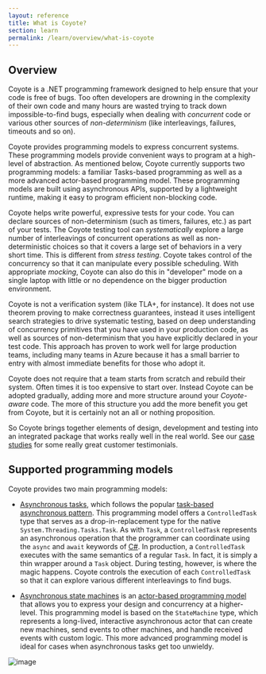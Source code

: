 ```yaml
---
layout: reference
title: What is Coyote?
section: learn
permalink: /learn/overview/what-is-coyote
---
```


## Overview

Coyote is a .NET programming framework designed to help ensure that your code is free of bugs. Too often developers are drowning in the complexity of their own code and many hours are wasted trying to track down impossible-to-find bugs, especially when dealing with _concurrent_ code or various other sources of _non-determinism_ (like interleavings, failures, timeouts and so on).

Coyote provides programming models to express concurrent systems. These programming models provide convenient ways to program at a high-level of abstraction. As mentioned below, Coyote currently supports two programming models: a familiar Tasks-based programming as well as a more advanced actor-based programming model. These programming models are built using asynchronous APIs, supported by a lightweight runtime, making it easy to program efficient non-blocking code.

Coyote helps write powerful, expressive tests for your code. You can declare sources of non-determinism (such as timers, failures, etc.) as part of your tests. The Coyote testing tool can _systematically_ explore a large number of interleavings of concurrent operations as well as  non-deterministic choices so that it covers a large set of behaviors in a very short time. This is different from _stress testing_. Coyote takes control of the concurrency so that it can manipulate every possible scheduling. With appropriate _mocking_, Coyote can also do this in "developer" mode on a single laptop with little or no dependence on the bigger production environment.

Coyote is not a verification system (like TLA+, for instance). It does not use theorem proving to make correctness guarantees, instead it uses intelligent search strategies to drive systematic testing, based on deep understanding of concurrency primitives that you have used in your production code, as well as sources of non-determinism that you have explicitly declared in your test code. This approach has proven to work well for large production teams, including many teams in Azure because it has a small barrier to entry with almost immediate benefits for those who adopt it.

Coyote does not require that a team starts from scratch and rebuild their system. Often times it is too expensive to start over. Instead Coyote can be adopted gradually, adding more and more structure around your _Coyote-aware_ code. The more of this structure you add the more benefit you get from Coyote, but it is certainly not an all or nothing proposition.

So Coyote brings together elements of design, development and testing into an integrated package that works really well in the real world. See our [case studies](/coyote/case-studies/azure-batch-service) for some really great customer testimonials.

## Supported programming models

Coyote provides two main programming models:

- [Asynchronous tasks](/coyote/learn/programming-models/async/overview), which follows the popular [task-based asynchronous pattern](https://docs.microsoft.com/en-us/dotnet/standard/asynchronous-programming-patterns/task-based-asynchronous-pattern-tap). This programming model offers a `ControlledTask` type  that serves as a drop-in-replacement type for the native `System.Threading.Tasks.Task`. As with `Task`, a `ControlledTask` represents an asynchronous operation that the programmer can coordinate using the `async` and `await` keywords of [C#](https://docs.microsoft.com/en-gb/dotnet/csharp/). In production, a `ControlledTask` executes with the same semantics of a regular `Task`. In fact, it is simply a thin wrapper around a `Task` object. During testing, however, is where the magic happens. Coyote controls the execution of each `ControlledTask` so that it can explore various different interleavings to find bugs.

- [Asynchronous state machines](/coyote/learn/programming-models/state-machines/overview) is an [actor-based programming model](https://en.wikipedia.org/wiki/Actor_model) that allows you to express your design and concurrency at a higher-level. This programming model is based on the `StateMachine` type, which represents a long-lived, interactive asynchronous actor that can create new machines, send events to other machines, and handle received events with custom logic. This more advanced programming model is ideal for cases when asynchronous tasks get too unwieldy.

![image](/coyote/assets/images/core.png)